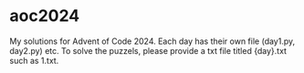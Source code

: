 # aoc2024

My solutions for Advent of Code 2024. Each day has their own file (day1.py, day2.py) etc. To solve the puzzels, please provide a txt file titled {day}.txt such as 1.txt.